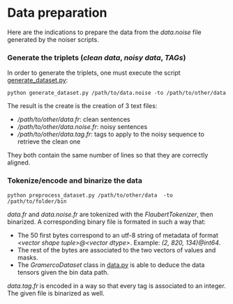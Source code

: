 # Data preparation

Here are the indications to prepare the data from the *data.noise* file generated by the noiser scripts.

### Generate the triplets (*clean data*, *noisy data*, *TAGs*)

In order to generate the triplets, one must execute the script [generate_dataset.py](./generate_dataset.py):
```
python generate_dataset.py /path/to/data.noise -to /path/to/other/data
```

The result is the create is the creation of 3 text files:
- */path/to/other/data.fr*: clean sentences
- */path/to/other/data.noise.fr*: noisy sentences
- */path/to/other/data.tag.fr*: tags to apply to the noisy sequence to retrieve the clean one

They both contain the same number of lines so that they are correctly aligned.


### Tokenize/encode and binarize the data

```
python preprocess_dataset.py /path/to/other/data  -to /path/to/folder/bin
```

*data.fr* and *data.noise.fr* are tokenized with the *FlaubertTokenizer*, then binarized. A corresponding binary file is formated in such a way that:
* The 50 first bytes correspond to an utf-8 string of metadata of format *\<vector shape tuple>@\<vector dtype>*. Example: *(2, 820, 134)@int64*.
* The rest of the bytes are associated to the two vectors of values and masks.
* The *GramercoDataset* class in [data.py](./data.py) is able to deduce the data tensors given the bin data path.

*data.tag.fr* is encoded in a way so that every tag is associated to an integer. The given file is binarized as well.
